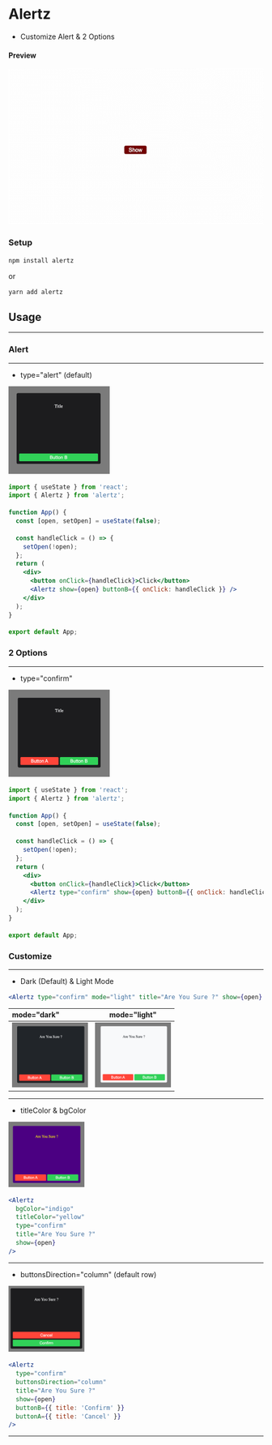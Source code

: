 # Alertz

- Customize Alert & 2 Options

#### Preview

![](./asset/screen.gif)

### Setup

```sh
npm install alertz
```

or

```sh
yarn add alertz
```

## Usage

<hr>

### Alert

<hr>

- type="alert" (default)

<img src="./asset/s1.png" width="200" />

```jsx
import { useState } from 'react';
import { Alertz } from 'alertz';

function App() {
  const [open, setOpen] = useState(false);

  const handleClick = () => {
    setOpen(!open);
  };
  return (
    <div>
      <button onClick={handleClick}>Click</button>
      <Alertz show={open} buttonB={{ onClick: handleClick }} />
    </div>
  );
}

export default App;
```

### 2 Options

<hr>

- type="confirm"

<img src="./asset/s2.png" width="200" />

```jsx
import { useState } from 'react';
import { Alertz } from 'alertz';

function App() {
  const [open, setOpen] = useState(false);

  const handleClick = () => {
    setOpen(!open);
  };
  return (
    <div>
      <button onClick={handleClick}>Click</button>
      <Alertz type="confirm" show={open} buttonB={{ onClick: handleClick }} />
    </div>
  );
}

export default App;
```

### Customize

<hr>

- Dark (Default) & Light Mode

```jsx
<Alertz type="confirm" mode="light" title="Are You Sure ?" show={open} />
```

| mode="dark"                                 |                 mode="light"                 |
| :------------------------------------------ | :------------------------------------------: |
| <img src="./asset/dark.png" width= "150" /> | <img src="./asset/light.png" width= "150" /> |

<hr>

- titleColor & bgColor

<img src="./asset/text-bg.png"  width="150"/>

```jsx
<Alertz
  bgColor="indigo"
  titleColor="yellow"
  type="confirm"
  title="Are You Sure ?"
  show={open}
/>
```

<hr>

- buttonsDirection="column" (default row)

<img src="./asset/direction.png"  width="150"/>

```jsx
<Alertz
  type="confirm"
  buttonsDirection="column"
  title="Are You Sure ?"
  show={open}
  buttonB={{ title: 'Confirm' }}
  buttonA={{ title: 'Cancel' }}
/>
```

<hr>

